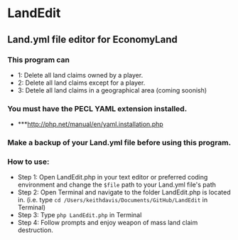 # LandEdit
## Land.yml file editor for EconomyLand

### This program can 
* 1: Delete all land claims owned by a player. 
* 2: Delete all land claims except for a player. 
* 3: Detele all land claims in a geographical area (coming soonish)

### You must have the PECL YAML extension installed.
* ***http://php.net/manual/en/yaml.installation.php

### Make a backup of your Land.yml file before using this program. 

### How to use:
* Step 1: Open LandEdit.php in your text editor or preferred coding environment and change the ```$file``` path to your Land.yml file's path
* Step 2: Open Terminal and navigate to the folder LandEdit.php is located in.
(i.e. type ```cd /Users/keithdavis/Documents/GitHub/LandEdit``` in Terminal)
* Step 3: Type ```php LandEdit.php``` in Terminal
* Step 4: Follow prompts and enjoy weapon of mass land claim destruction. 

